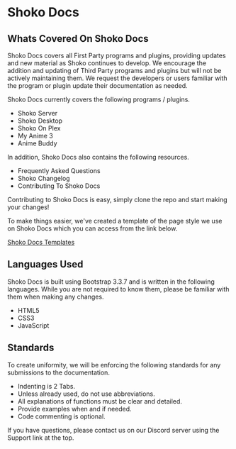 # Shoko Docs

## Whats Covered On Shoko Docs

Shoko Docs covers all First Party programs and plugins, providing updates and new material as Shoko continues to develop. We encourage the addition and updating of Third Party programs and plugins but will not be actively maintaining them. We request the developers or users familiar with the program or plugin update their documentation as needed.

Shoko Docs currently covers the following programs / plugins.

- Shoko Server
- Shoko Desktop
- Shoko On Plex
- My Anime 3
- Anime Buddy

In addition, Shoko Docs also contains the following resources.

- Frequently Asked Questions
- Shoko Changelog
- Contributing To Shoko Docs

Contributing to Shoko Docs is easy, simply clone the repo and start making your changes!

To make things easier, we've created a template of the page style we use on Shoko Docs which you can access from the link below.

[Shoko Docs Templates ](https://github.com/japanesemediamanager/ShokoDocs/blob/master/templates/template.html)

## Languages Used

Shoko Docs is built using Bootstrap 3.3.7 and is written in the following languages. While you are not required to know them, please be familiar with them when making any changes.

- HTML5
- CSS3
- JavaScript

## Standards

To create uniformity, we will be enforcing the following standards for any submissions to the documentation.

- Indenting is 2 Tabs.
- Unless already used, do not use abbreviations.
- All explanations of functions must be clear and detailed.
- Provide examples when and if needed.
- Code commenting is optional.

If you have questions, please contact us on our Discord server using the Support link at the top.